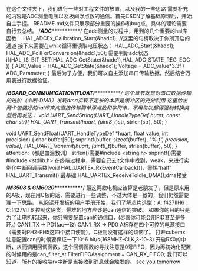 在这个文件夹下，我们进行一些对工程文件的放置，以及我的一些思路
需要补充的内容是ADC测量电压以及板间浮点数的通信。首先CSDN了解基础原理后，开始自主手搓。
README.md文件只展示部分重要的操作和bug点，具体的理论需要自行去总结。
/*************************ADC************************************/
在adc测量的过程中，用到的几个重要的hal库函数：
HAL_ADCEx_Calibration_Start(&hadc1); //这里的句柄取决于你所开启的通道
接下来需要在while循环里读取电压状态：
HAL_ADC_Start(&hadc1);
HAL_ADC_PollForConversion(&hadc1,50); 
需要判断adc状态
if(HAL_IS_BIT_SET(HAL_ADC_GetState(&hadc1),HAL_ADC_STATE_REG_EOC))
{
    ADC_Value = HAL_ADC_GetState(&hadc1);
    Voltage = ADC_value*3.3f / ADC_Parameter;
}
最后为了方便，我们可以自主添加串口传输数据，然后结合万用表进行数据验证。

/*************************BOARD_COMMUNICATION(FLOAT)************************************/
这个章节就是对串口数据传输的进阶（中断-DMA）发现dma实现不定长的本质是缓冲区的充分利用
这里给出两个包装好的hal库来向直接传输简单浮点数和字符串，不用每次都得强制转换类型后再发送：
void UART_SendString(UART_HandleTypeDef *huart, const char* str){
	HAL_UART_Transmit(huart, (uint8_t*)str, strlen(str), 50);
}

void UART_SendFloat(UART_HandleTypeDef *huart, float value, int precision) {
    char buffer[50];
    snprintf(buffer, sizeof(buffer), "%.*f", precision, value);
    HAL_UART_Transmit(huart, (uint8_t*)buffer, strlen(buffer), 50);
}
attention:（都是血泪教训）
strlen()需要#include <string.h>
snprintf()需要#include <stdlib.h>
在终端过程中，需要自己去it文件中找到，weak，来进行实例化中断回调函数[void HAL_UARTEx_RxEventCallback()]，警惕“half”
HAL_UART_Transmit();最基础
HAL_UARTEx_ReceiveToIdle_DMA();dma接受

/*************************M3508 & GM6020************************************/
最这两款电机应该算是老朋友了，但是原来用的A板，现在用C板的话，需要进行一些调整，不过大体是一致的，我们仍然需要理一下思路。
从阅读开发板的用户手册开始，我们了解芯片选型：A: f427IIH6；C:f427VIT6
控制这俩货，最难的地方应该是can通信的突破。
如果你的目的只是为了让电机转起来，你只需要配置can的通信口，(尽管你可能会用PID甚至是多环。)
CAN1_TX -> PD1(ac一致)
CAN1_RX -> PD0
A板存在四个可控的电源接口（需要对PH2-PH5这四个接口使能），C板则没有这样的烦恼了。
打开cubemx.注意配置can的时候要保证一下10^6 bit/s(168MHZ-CLK,3-10-3)
开启RX0的中断，从而调用回调函数，这个回调函数的寻找注意是0号FIFO，因为再初始化配置的时候用的是can_filter_st.FilterFIFOAssignment = CAN_RX_FIFO0;
我们可以知道，所有的接收端rx中断是当接收到消息就会触发的。
see you tomorrow
